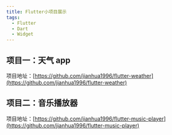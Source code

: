 ```yaml
---
title: Flutter小项目展示
tags:
  - Flutter
  - Dart
  - Widget
---
```


## 项目一：天气 app

<ImageBuilder :source="['Snipaste_demo_weather.jpg']" :size="'small'"/>

项目地址：[https://github.com/jianhua1996/flutter-weather](https://github.com/jianhua1996/flutter-weather)

## 项目二：音乐播放器

<ImageBuilder :source="['Snipaste_demo_music_player.jpg', 'Snipaste_demo_music_player2.jpg', 'Snipaste_demo_music_player3.png', 'Snipaste_demo_music_player5.jpg']" :size="'small'"/>

项目地址：[https://github.com/jianhua1996/flutter-music-player](https://github.com/jianhua1996/flutter-music-player)
